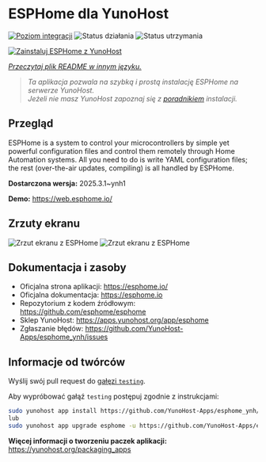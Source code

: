 <!--
To README zostało automatycznie wygenerowane przez <https://github.com/YunoHost/apps/tree/master/tools/readme_generator>
Nie powinno być ono edytowane ręcznie.
-->

# ESPHome dla YunoHost

[![Poziom integracji](https://apps.yunohost.org/badge/integration/esphome)](https://ci-apps.yunohost.org/ci/apps/esphome/)
![Status działania](https://apps.yunohost.org/badge/state/esphome)
![Status utrzymania](https://apps.yunohost.org/badge/maintained/esphome)

[![Zainstaluj ESPHome z YunoHost](https://install-app.yunohost.org/install-with-yunohost.svg)](https://install-app.yunohost.org/?app=esphome)

*[Przeczytaj plik README w innym języku.](./ALL_README.md)*

> *Ta aplikacja pozwala na szybką i prostą instalację ESPHome na serwerze YunoHost.*  
> *Jeżeli nie masz YunoHost zapoznaj się z [poradnikiem](https://yunohost.org/install) instalacji.*

## Przegląd

ESPHome is a system to control your microcontrollers by simple yet powerful configuration files and control them remotely through Home Automation systems. All you need to do is write YAML configuration files; the rest (over-the-air updates, compiling) is all handled by ESPHome.


**Dostarczona wersja:** 2025.3.1~ynh1

**Demo:** <https://web.esphome.io/>

## Zrzuty ekranu

![Zrzut ekranu z ESPHome](./doc/screenshots/hero.png)
![Zrzut ekranu z ESPHome](./doc/screenshots/screenshot.png)

## Dokumentacja i zasoby

- Oficjalna strona aplikacji: <https://esphome.io/>
- Oficjalna dokumentacja: <https://esphome.io>
- Repozytorium z kodem źródłowym: <https://github.com/esphome/esphome>
- Sklep YunoHost: <https://apps.yunohost.org/app/esphome>
- Zgłaszanie błędów: <https://github.com/YunoHost-Apps/esphome_ynh/issues>

## Informacje od twórców

Wyślij swój pull request do [gałęzi `testing`](https://github.com/YunoHost-Apps/esphome_ynh/tree/testing).

Aby wypróbować gałąź `testing` postępuj zgodnie z instrukcjami:

```bash
sudo yunohost app install https://github.com/YunoHost-Apps/esphome_ynh/tree/testing --debug
lub
sudo yunohost app upgrade esphome -u https://github.com/YunoHost-Apps/esphome_ynh/tree/testing --debug
```

**Więcej informacji o tworzeniu paczek aplikacji:** <https://yunohost.org/packaging_apps>

